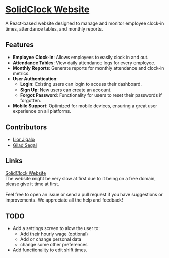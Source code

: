 # [SolidClock Website](https://solid-clock.onrender.com)

A React-based website designed to manage and monitor employee clock-in times, attendance tables, and monthly reports.

## Features

- **Employee Clock-In**: Allows employees to easily clock in and out.
- **Attendance Tables**: View daily attendance logs for every employee.
- **Monthly Reports**: Generate reports for monthly attendance and clock-in metrics.
- **User Authentication**: 
  - **Login**: Existing users can login to access their dashboard.
  - **Sign Up**: New users can create an account.
  - **Forgot Password**: Functionality for users to reset their passwords if forgotten.
- **Mobile Support**: Optimized for mobile devices, ensuring a great user experience on all platforms.


## Contributors

- [Lior Jigalo](https://github.com/audiblemaple)
- [Gilad Segal](https://github.com/giladsegal10)

## Links

[SolidClock Website](https://solid-clock.onrender.com)
<br>
The website might be very slow at first due to it being on a free domain, please give it time at first.
<br>
<br>
Feel free to open an issue or send a pull request if you have suggestions or improvements. We appreciate all the help and feedback!


## TODO
- Add a settings screen to alow the user to:
  - Add their hourly wage (optional)
  - Add or change personal data
  - change some other preferences
- Add functionality to edit shift times.

